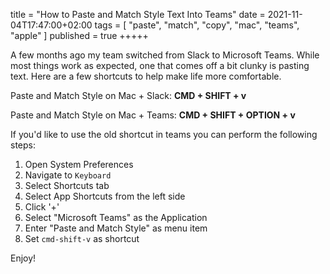 title = "How to Paste and Match Style Text Into Teams"
date = 2021-11-04T17:47:00+02:00
tags = [
    "paste",
    "match",
    "copy",
    "mac",
    "teams",
    "apple"
]
published = true
+++++

A few months ago my team switched from Slack to Microsoft Teams. While most things work as expected, one that comes off a bit clunky is pasting text. Here are a few shortcuts to help make life more comfortable.

Paste and Match Style on Mac + Slack: **CMD + SHIFT + v**

Paste and Match Style on Mac + Teams: **CMD + SHIFT + OPTION + v**

If you'd like to use the old shortcut in teams you can perform the following steps:

1. Open System Preferences
2. Navigate to `Keyboard`
3. Select Shortcuts tab
4. Select App Shortcuts from the left side
5. Click '+'
6. Select "Microsoft Teams" as the Application
7. Enter "Paste and Match Style" as menu item
8. Set `cmd-shift-v` as shortcut

Enjoy!